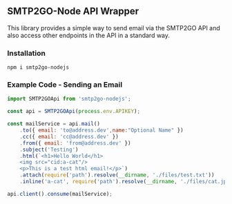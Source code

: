 ## SMTP2GO-Node API Wrapper

This library provides a simple way to send email via the SMTP2GO API and also access other endpoints in the API in a standard way.

### Installation

`npm i smtp2go-nodejs`

### Example Code - Sending an Email

```javascript
import SMTP2GOApi from 'smtp2go-nodejs';

const api = SMTP2GOApi(process.env.APIKEY);

const mailService = api.mail()
    .to({ email: 'to@address.dev',name:"Optional Name" })
    .cc({ email: 'cc@address.dev' })
    .from({ email: 'from@address.dev' })
    .subject('Testing')
    .html(`<h1>Hello World</h1>
    <img src="cid:a-cat"/>
    <p>This is a test html email!</p>`)
    .attach(require('path').resolve(__dirname, './files/test.txt'))
    .inline('a-cat', require('path').resolve(__dirname, './files/cat.jpg'));

api.client().consume(mailService);

```
